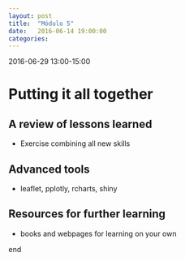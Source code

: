 ```yaml
---
layout: post
title:  "Módulo 5"
date:   2016-06-14 19:00:00
categories: 
---
```


2016-06-29 13:00-15:00


# Putting it all together

## A review of lessons learned

- Exercise combining all new skills

## Advanced tools

- leaflet, pplotly, rcharts, shiny

## Resources for further learning

- books and webpages for learning on your own

end